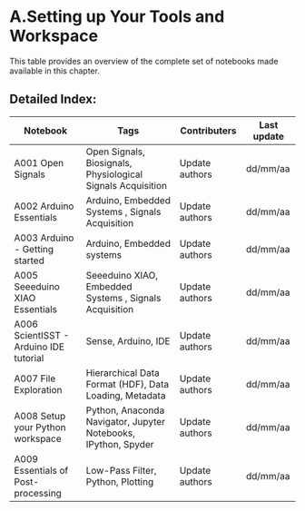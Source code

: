 # A.Setting up Your Tools and Workspace 
 This table provides an overview of the complete set of notebooks made available in this chapter. 

 ## Detailed Index:  
Notebook  | Tags | Contributers | Last update 
---  | --- | --- | --- 
A001 Open Signals | Open Signals, Biosignals, Physiological Signals Acquisition| Update authors| dd/mm/aa|
A002 Arduino Essentials | Arduino, Embedded Systems , Signals Acquisition| Update authors| dd/mm/aa|
A003 Arduino - Getting started | Arduino, Embedded systems| Update authors| dd/mm/aa|
A005 Seeeduino XIAO Essentials | Seeeduino XIAO, Embedded Systems , Signals Acquisition| Update authors| dd/mm/aa|
A006 ScientISST - Arduino IDE tutorial | Sense, Arduino, IDE| Update authors| dd/mm/aa|
A007 File Exploration | Hierarchical Data Format (HDF), Data Loading, Metadata| Update authors| dd/mm/aa|
A008 Setup your Python workspace | Python, Anaconda Navigator, Jupyter Notebooks, IPython, Spyder| Update authors| dd/mm/aa|
A009 Essentials of Post-processing | Low-Pass Filter, Python, Plotting| Update authors| dd/mm/aa|
